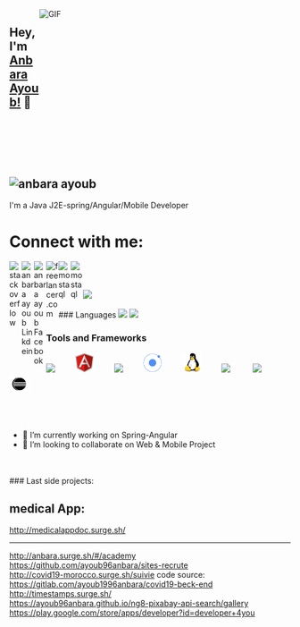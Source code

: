 <img align="right" alt="GIF" src="https://github.com/abhisheknaiidu/abhisheknaiidu/blob/master/code.gif?raw=true" width="450" height="300" />

## Hey, I'm [Anbara Ayoub!](http://anbara.surge.sh/#/academy) 👋 <a align="left"> <img src="https://komarev.com/ghpvc/?username=ayoub96anbara&label=Views&color=blue&style=plastic" alt="anbara ayoub" /> </a>

I'm a Java J2E-spring/Angular/Mobile Developer
<br/>

# Connect with me:

<a href="https://stackoverflow.com/users/9967174">
  <img align="left" alt="stackoverflow" width="22px" src="https://cdn.jsdelivr.net/npm/simple-icons@v3/icons/stackoverflow.svg" />
</a>
<a href="https://www.linkedin.com/in/ayoub-anbara-2372aa179/">
  <img align="left" alt="anbara ayoub Linkdein" width="22px" src="https://cdn.jsdelivr.net/npm/simple-icons@v3/icons/linkedin.svg" />
</a>
<a href="https://www.facebook.com/ayoub.anbara.9/">
  <img align="left" alt="anbara ayoub Facebook" width="22px" src="https://cdn.jsdelivr.net/npm/simple-icons@v3/icons/facebook.svg" />
</a>
<a href="https://www.freelancer.com/u/ayoub1996anbara">
<img align="left" alt="freelancer.com" width="22px" src="https://cdn.worldvectorlogo.com/logos/freelancer-1.svg" />
</a>
<a href="https://mostaql.com/u/ayoub_anbara">
 <img align="left" alt="mostaql" width="22px" src="https://encrypted-tbn0.gstatic.com/images?q=tbn%3AANd9GcROiy2_BhQ4hE_htex-Ujh_tvrP4lfGHTQTag&usqp=CAU" />
</a>
<a href="https://khamsat.com/user/%D8%A7%D9%8A%D9%88%D8%A8-%D8%B9%D9%86%D8%A8%D8%B1%D8%A9">
<img align="left" alt="mostaql" width="22px" src="https://encrypted-tbn0.gstatic.com/images?q=tbn%3AANd9GcROiy2_BhQ4hE_htex-Ujh_tvrP4lfGHTQTag&usqp=CAU" />
</a>


<br/>
<br/>
<br/>
<img align="left" src="https://github-readme-stats.vercel.app/api?username=ayoub96anbara&show_icons=true&title_color=fff&icon_color=79ff97&text_color=9f9f9f&bg_color=151515">
<br/>
<br/>
### Languages
<img src="https://devicons.github.io/devicon/devicon.git/icons/java/java-original.svg" width="35px">
<img src="https://devicons.github.io/devicon/devicon.git/icons/javascript/javascript-original.svg" width="35px">&nbsp;&nbsp;&nbsp;&nbsp;&nbsp;&nbsp;&nbsp;&nbsp;

### Tools and Frameworks
<img src="https://user-images.githubusercontent.com/196336/56349437-d7008600-61c8-11e9-8f68-d3e3e30d298c.png"
width="35px">&nbsp;&nbsp;&nbsp;&nbsp;&nbsp;&nbsp;&nbsp;&nbsp;
<img src="https://github.com/devicons/devicon/blob/master/icons/angularjs/angularjs-original.svg" width="35px">&nbsp;&nbsp;&nbsp;&nbsp;&nbsp;&nbsp;&nbsp;&nbsp;
<img src="https://devicons.github.io/devicon/devicon.git/icons/android/android-original.svg" width="35px">&nbsp;&nbsp;&nbsp;&nbsp;&nbsp;&nbsp;&nbsp;&nbsp;
<img src="https://github.com/devicons/devicon/blob/master/icons/ionic/ionic-original.svg"
width="35px">&nbsp;&nbsp;&nbsp;&nbsp;&nbsp;&nbsp;&nbsp;&nbsp;
<img src="https://github.com/devicons/devicon/blob/master/icons/linux/linux-original.svg" width="35px">&nbsp;&nbsp;&nbsp;&nbsp;&nbsp;&nbsp;&nbsp;&nbsp;
<img src="https://devicons.github.io/devicon/devicon.git/icons/git/git-original.svg" width="35px">&nbsp;&nbsp;&nbsp;&nbsp;&nbsp;&nbsp;&nbsp;&nbsp;&nbsp;
<img src="https://devicons.github.io/devicon/devicon.git/icons/jetbrains/jetbrains-original.svg" width="35px">&nbsp;&nbsp;&nbsp;&nbsp;&nbsp;&nbsp;&nbsp;&nbsp;&nbsp;
<img src="https://github.com/vorillaz/devicons/blob/master/!SVG/eclipse.svg"
width="35px">&nbsp;&nbsp;&nbsp;&nbsp;&nbsp;&nbsp;&nbsp;&nbsp;&nbsp;

<br/>
<br/>


<!--   <img align="right" src="https://github-readme-stats.vercel.app/api/top-langs/?username=ayoub96anbara&theme=light&hide_langs_below=1" /> -->


- 🔭 I’m currently working on Spring-Angular
- 👯 I’m looking to collaborate on Web & Mobile Project
<br/>
<br/>
### Last side projects:

## medical App: 

http://medicalappdoc.surge.sh/
</br>

------------
http://anbara.surge.sh/#/academy <br/>
https://github.com/ayoub96anbara/sites-recrute <br/>
http://covid19-morocco.surge.sh/suivie     code source: https://gitlab.com/ayoub1996anbara/covid19-beck-end <br>
http://timestamps.surge.sh/     <br>
https://ayoub96anbara.github.io/ng8-pixabay-api-search/gallery   <br>
https://play.google.com/store/apps/developer?id=developer+4you   
<br />
<br />


